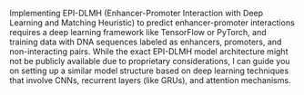 Implementing EPI-DLMH (Enhancer-Promoter Interaction with Deep Learning and Matching Heuristic) to predict enhancer-promoter interactions 
requires a deep learning framework like TensorFlow or PyTorch, and training data with DNA sequences labeled as enhancers, promoters, and 
non-interacting pairs. While the exact EPI-DLMH model architecture might not be publicly available due to proprietary considerations, I can 
guide you on setting up a similar model structure based on deep learning techniques that involve CNNs, recurrent layers (like GRUs), and attention mechanisms.
